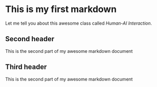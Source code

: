 # This is my first markdown

Let me tell you about this awesome class called *Human-AI Interaction*.

## Second header

This is the second part of my awesome markdown document

## Third header

This is the second part of my awesome markdown document